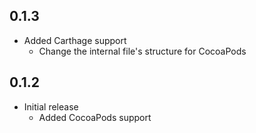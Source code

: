 ## 0.1.3
  - Added Carthage support
    * Change the internal file's structure for CocoaPods

## 0.1.2
  - Initial release
    * Added CocoaPods support
